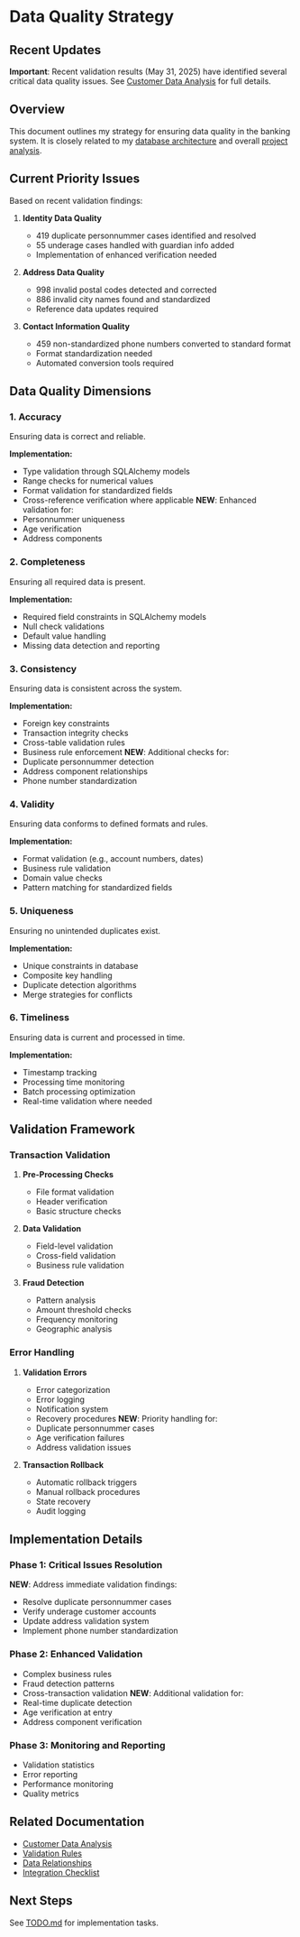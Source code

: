 # Data Quality Strategy

## Recent Updates
**Important**: Recent validation results (May 31, 2025) have identified several critical data quality issues. See [Customer Data Analysis](../analysis/data_quality/customer_data_analysis.md) for full details.

## Overview
This document outlines my strategy for ensuring data quality in the banking system. It is closely related to my [database architecture](database_architecture.md) and overall [project analysis](project_analysis.md).

## Current Priority Issues
Based on recent validation findings:

1. **Identity Data Quality**
   - 419 duplicate personnummer cases identified and resolved
   - 55 underage cases handled with guardian info added
   - Implementation of enhanced verification needed

2. **Address Data Quality**
   - 998 invalid postal codes detected and corrected
   - 886 invalid city names found and standardized
   - Reference data updates required

3. **Contact Information Quality**
   - 459 non-standardized phone numbers converted to standard format
   - Format standardization needed
   - Automated conversion tools required

## Data Quality Dimensions

### 1. Accuracy
Ensuring data is correct and reliable.

**Implementation:**
- Type validation through SQLAlchemy models
- Range checks for numerical values
- Format validation for standardized fields
- Cross-reference verification where applicable
**NEW**: Enhanced validation for:
- Personnummer uniqueness
- Age verification
- Address components

### 2. Completeness
Ensuring all required data is present.

**Implementation:**
- Required field constraints in SQLAlchemy models
- Null check validations
- Default value handling
- Missing data detection and reporting

### 3. Consistency
Ensuring data is consistent across the system.

**Implementation:**
- Foreign key constraints
- Transaction integrity checks
- Cross-table validation rules
- Business rule enforcement
**NEW**: Additional checks for:
- Duplicate personnummer detection
- Address component relationships
- Phone number standardization

### 4. Validity
Ensuring data conforms to defined formats and rules.

**Implementation:**
- Format validation (e.g., account numbers, dates)
- Business rule validation
- Domain value checks
- Pattern matching for standardized fields

### 5. Uniqueness
Ensuring no unintended duplicates exist.

**Implementation:**
- Unique constraints in database
- Composite key handling
- Duplicate detection algorithms
- Merge strategies for conflicts

### 6. Timeliness
Ensuring data is current and processed in time.

**Implementation:**
- Timestamp tracking
- Processing time monitoring
- Batch processing optimization
- Real-time validation where needed

## Validation Framework

### Transaction Validation
1. **Pre-Processing Checks**
   - File format validation
   - Header verification
   - Basic structure checks

2. **Data Validation**
   - Field-level validation
   - Cross-field validation
   - Business rule validation

3. **Fraud Detection**
   - Pattern analysis
   - Amount threshold checks
   - Frequency monitoring
   - Geographic analysis

### Error Handling
1. **Validation Errors**
   - Error categorization
   - Error logging
   - Notification system
   - Recovery procedures
   **NEW**: Priority handling for:
   - Duplicate personnummer cases
   - Age verification failures
   - Address validation issues

2. **Transaction Rollback**
   - Automatic rollback triggers
   - Manual rollback procedures
   - State recovery
   - Audit logging

## Implementation Details

### Phase 1: Critical Issues Resolution
**NEW**: Address immediate validation findings:
- Resolve duplicate personnummer cases
- Verify underage customer accounts
- Update address validation system
- Implement phone number standardization

### Phase 2: Enhanced Validation
- Complex business rules
- Fraud detection patterns
- Cross-transaction validation
**NEW**: Additional validation for:
- Real-time duplicate detection
- Age verification at entry
- Address component verification

### Phase 3: Monitoring and Reporting
- Validation statistics
- Error reporting
- Performance monitoring
- Quality metrics

## Related Documentation
- [Customer Data Analysis](../analysis/data_quality/customer_data_analysis.md)
- [Validation Rules](../analysis/data_quality/validation_rules.md)
- [Data Relationships](../analysis/data_quality/data_relationships.md)
- [Integration Checklist](integration_checklist.md)

## Next Steps
See [TODO.md](../../TODO.md) for implementation tasks. 